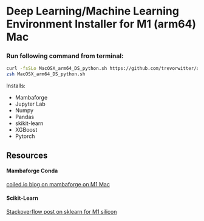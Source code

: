 # Deep Learning/Machine Learning Environment Installer for M1 (arm64) Mac 

### Run following command from terminal: 
```bash
curl -fsSLo MacOSX_arm64_DS_python.sh https://github.com/trevorwitter/arm64_conda_installers/blob/master/MacOSX_arm64_DS_python.sh
zsh MacOSX_arm64_DS_python.sh
```

Installs:
- Mambaforge
- Jupyter Lab
- Numpy
- Pandas
- skikit-learn
- XGBoost
- Pytorch

## Resources
#### Mambaforge Conda
[coiled.io blog on mambaforge on M1 Mac](https://coiled.io/blog/apple-arm64-mambaforge/) 

#### Scikit-Learn
[Stackoverflow post on sklearn for M1 silicon](https://stackoverflow.com/questions/68620927/installing-scipy-and-scikit-learn-on-apple-m1)
